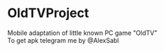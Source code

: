 # OldTVProject
Mobile adaptation of little known PC game "OldTV" </br>
To get apk telegram me by @AlexSabl
